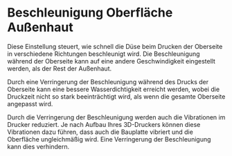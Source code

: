 Beschleunigung Oberfläche Außenhaut
====
Diese Einstellung steuert, wie schnell die Düse beim Drucken der Oberseite in verschiedene Richtungen beschleunigt wird. Die Beschleunigung während der Oberseite kann auf eine andere Geschwindigkeit eingestellt werden, als der Rest der Außenhaut.

Durch eine Verringerung der Beschleunigung während des Drucks der Oberseite kann eine bessere Wasserdichtigkeit erreicht werden, wobei die Druckzeit nicht so stark beeinträchtigt wird, als wenn die gesamte Oberseite angepasst wird.

Durch die Verringerung der Beschleunigung werden auch die Vibrationen im Drucker reduziert. Je nach Aufbau Ihres 3D-Druckers können diese Vibrationen dazu führen, dass auch die Bauplatte vibriert und die Oberfläche ungleichmäßig wird. Eine Verringerung der Beschleunigung kann dies verhindern.